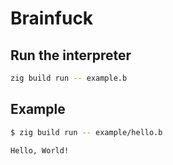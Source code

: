 # Brainfuck

## Run the interpreter

```bash
zig build run -- example.b
```

## Example

```bash
$ zig build run -- example/hello.b

Hello, World!
```
